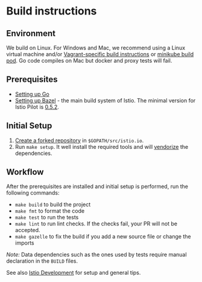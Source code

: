 # Build instructions



## Environment
We build on Linux. For Windows and Mac, we recommend using a Linux virtual machine and/or [Vagrant-specific build instructions](build-vagrant.md) or [minikube build pod](minikube.md). Go code compiles on Mac but docker and proxy tests will fail.

## Prerequisites

* [Setting up Go](https://github.com/istio/istio/blob/master/devel/README.md#setting-up-go)
* [Setting up Bazel](https://github.com/istio/istio/blob/master/devel/README.md#setting-up-bazel) - the main build system of Istio. The minimal version for Istio Pilot is [0.5.2](https://github.com/bazelbuild/bazel/releases/tag/0.5.2).

## Initial Setup

1. [Create a forked repository](https://github.com/istio/istio/blob/master/devel/README.md#fork-the-main-repository) in `$GOPATH/src/istio.io`.
2. Run `make setup`. It well install the required tools and will [vendorize](https://golang.org/cmd/go/#hdr-Vendor_Directories) the dependencies.

## Workflow

After the prerequisites are installed and initial setup is performed, run the following commands:

* `make build` to build the project
* `make fmt` to format the code
* `make test` to run the tests
* `make lint` to run lint checks. If the checks fail, your PR will not be accepted.
* `make gazelle` to fix the build if you add a new source file or change the imports

_Note:_ Data dependencies such as the ones used by tests require manual declaration in
the `BUILD` files.

See also [Istio Development](https://github.com/istio/istio/blob/master/devel/README.md) for setup and general tips.
